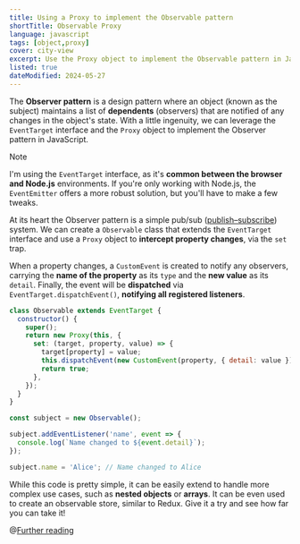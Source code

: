 ```yaml
---
title: Using a Proxy to implement the Observable pattern
shortTitle: Observable Proxy
language: javascript
tags: [object,proxy]
cover: city-view
excerpt: Use the Proxy object to implement the Observable pattern in JavaScript.
listed: true
dateModified: 2024-05-27
---
```


The **Observer pattern** is a design pattern where an object (known as the subject) maintains a list of **dependents** (observers) that are notified of any changes in the object's state. With a little ingenuity, we can leverage the `EventTarget` interface and the `Proxy` object to implement the Observer pattern in JavaScript.

> [!NOTE]
>
> I'm using the `EventTarget` interface, as it's **common between the browser and Node.js** environments. If you're only working with Node.js, the `EventEmitter` offers a more robust solution, but you'll have to make a few tweaks.

At its heart the Observer pattern is a simple pub/sub ([publish–subscribe](https://en.wikipedia.org/wiki/Publish%E2%80%93subscribe_pattern)) system. We can create a `Observable` class that extends the `EventTarget` interface and use a `Proxy` object to **intercept property changes**, via the `set` trap.

When a property changes, a `CustomEvent` is created to notify any observers, carrying the **name of the property** as its `type` and the **new value** as its `detail`. Finally, the event will be **dispatched** via `EventTarget.dispatchEvent()`, **notifying all registered listeners**.

```js
class Observable extends EventTarget {
  constructor() {
    super();
    return new Proxy(this, {
      set: (target, property, value) => {
        target[property] = value;
        this.dispatchEvent(new CustomEvent(property, { detail: value }));
        return true;
      },
    });
  }
}

const subject = new Observable();

subject.addEventListener('name', event => {
  console.log(`Name changed to ${event.detail}`);
});

subject.name = 'Alice'; // Name changed to Alice
```

While this code is pretty simple, it can be easily extend to handle more complex use cases, such as **nested objects** or **arrays**. It can be even used to create an observable store, similar to Redux. Give it a try and see how far you can take it!

@[Further reading](/js/s/event-driven-vanilla-js-signals)

